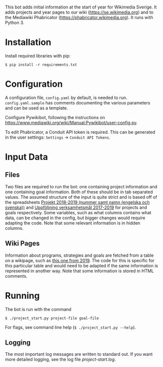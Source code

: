 This bot adds initial information at the start of year for Wikimedia Sverige. It adds projects and year pages to our wiki (https://se.wikimedia.org) and to the Mediawiki Phabricator (https://phabricator.wikimedia.org). It runs with Python 3.

# Installation
Install required libraries with pip:

`$ pip install -r requirements.txt`

# Configuration
A configuration file, `config.yaml` by default, is needed to run. `config.yaml.sample` has comments documenting the various parameters and can be used as a template.

Configure Pywikibot, following the instructions on https://www.mediawiki.org/wiki/Manual:Pywikibot/user-config.py.

To edit Phabricator, a Conduit API token is required. This can be generated in the user settings: `Settings` -> `Conduit API Tokens`.

# Input Data
## Files
Two files are required to run the bot: one containing project information and one containing goal information. Both of these should be in tab separated values. The assumed structure of the input is quite strict and is based off of the spreadsheets [Projekt 2018-2019 (nummer samt namn (engelska och svenska))](https://docs.google.com/spreadsheets/d/1iuhi661upWWRVCUhdLW6GZnnP8_B5v5Y6sdNEFlq2UU/edit?usp=sharing) and [Uppföljning verksamhetsmål 2017-2019](https://docs.google.com/spreadsheets/d/1j7u3623U2gtmXYVUJBuHKdXg_GJWBhHbT5ayxOeN3RY/edit?usp=sharing) for projects and goals respectively. Some variables, such as what columns contains what data, can be changed in the config, but bigger changes would require adapting the code. Note that some relevant information is in hidden columns.

## Wiki Pages
Information about programs, strategies and goals are fetched from a table on a wikipage, such as [this one from 2019](https://se.wikimedia.org/w/index.php?title=Verksamhetsplan_2019/Tabell_%C3%B6ver_program,_strategi_och_m%C3%A5l&oldid=75471). The code for this is specific for this particular table and would need to be adapted if the same information is represented in another way. Note that some information is stored in HTML comments.

# Running
The bot is run with the command

    $ ./project_start.py project-file goal-file

For flags, see command line help (`$ ./project_start.py --help`).

## Logging
The most important log messages are written to standard out. If you want more detailed logging, see the log file *project-start.log*.
